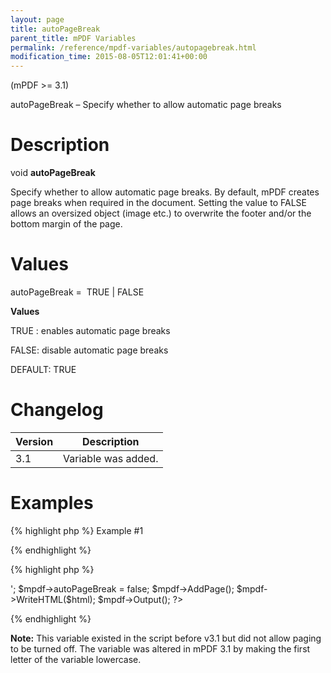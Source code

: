 ```yaml
---
layout: page
title: autoPageBreak
parent_title: mPDF Variables
permalink: /reference/mpdf-variables/autopagebreak.html
modification_time: 2015-08-05T12:01:41+00:00
---
```


(mPDF &gt;= 3.1)

autoPageBreak – Specify whether to allow automatic page breaks

# Description

void <b>autoPageBreak</b>

Specify whether to allow automatic page breaks. By default, mPDF creates page breaks when required in the document. Setting the value to FALSE allows an oversized object (image etc.) to overwrite the footer and/or the bottom margin of the page.

# Values

<span class="parameter">autoPageBreak</span> =&nbsp; <span class="smallblock">TRUE </span>| <span class="smallblock">FALSE</span>

<b>Values</b>

<span class="smallblock">TRUE </span>: enables automatic page breaks

<span class="smallblock">FALSE</span>: disable automatic page breaks

<span class="smallblock">DEFAULT</span>: <span class="smallblock">TRUE</span>

# Changelog

<table class="table"> <thead>
<tr> <th>Version</th><th>Description</th> </tr>
</thead> <tbody>
<tr>
<td>3.1</td>
<td>Variable was added.</td>
</tr>
</tbody> </table>

# Examples

{% highlight php %}
Example #1

{% endhighlight %}

{% highlight php %}
<?php

include("// Require composer autoload
require_once __DIR__ . '/vendor/autoload.php';");

$mpdf = new mPDF();

$html = '<img src="largeimage.jpg" height="290mm" /> ';

$mpdf->autoPageBreak = false;

$mpdf->AddPage();

$mpdf->WriteHTML($html);

$mpdf->Output();

?>
{% endhighlight %}

<div class="alert alert-info" role="alert"><strong>Note:</strong> This variable existed in the script before v3.1 but did not allow paging to be turned off. The variable was altered in mPDF 3.1 by making the first letter of the variable lowercase.</div>

